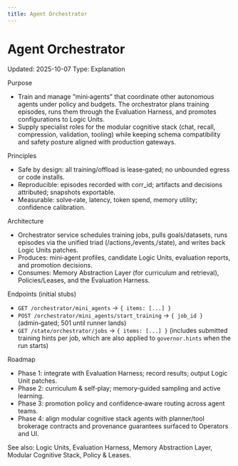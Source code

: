 ```yaml
---
title: Agent Orchestrator
---
```


# Agent Orchestrator
Updated: 2025-10-07
Type: Explanation

Purpose
- Train and manage “mini‑agents” that coordinate other autonomous agents under policy and budgets. The orchestrator plans training episodes, runs them through the Evaluation Harness, and promotes configurations to Logic Units.
- Supply specialist roles for the modular cognitive stack (chat, recall, compression, validation, tooling) while keeping schema compatibility and safety posture aligned with production gateways.

Principles
- Safe by design: all training/offload is lease‑gated; no unbounded egress or code installs.
- Reproducible: episodes recorded with corr_id; artifacts and decisions attributed; snapshots exportable.
- Measurable: solve‑rate, latency, token spend, memory utility; confidence calibration.

Architecture
- Orchestrator service schedules training jobs, pulls goals/datasets, runs episodes via the unified triad (/actions,/events,/state), and writes back Logic Units patches.
- Produces: mini‑agent profiles, candidate Logic Units, evaluation reports, and promotion decisions.
- Consumes: Memory Abstraction Layer (for curriculum and retrieval), Policies/Leases, and the Evaluation Harness.

Endpoints (initial stubs)
- `GET /orchestrator/mini_agents` → `{ items: [...] }`
- `POST /orchestrator/mini_agents/start_training` → `{ job_id }` (admin‑gated; 501 until runner lands)
- `GET /state/orchestrator/jobs` → `{ items: [...] }` (includes submitted training hints per job, which are also applied to `governor.hints` when the run starts)

Roadmap
- Phase 1: integrate with Evaluation Harness; record results; output Logic Unit patches.
- Phase 2: curriculum & self‑play; memory‑guided sampling and active learning.
- Phase 3: promotion policy and confidence‑aware routing across agent teams.
- Phase 4: align modular cognitive stack agents with planner/tool brokerage contracts and provenance guarantees surfaced to Operators and UI.

See also: Logic Units, Evaluation Harness, Memory Abstraction Layer, Modular Cognitive Stack, Policy & Leases.
